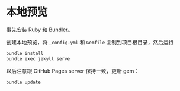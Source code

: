 # 本地预览

事先安装 Ruby 和 Bundler。

创建本地预览，将 `_config.yml` 和 `Gemfile` 复制到项目根目录，然后运行

```bash
bundle install
bundle exec jekyll serve
```

以后注意跟 GitHub Pages server 保持一致，更新 gem：

```bash
bundle update
```
